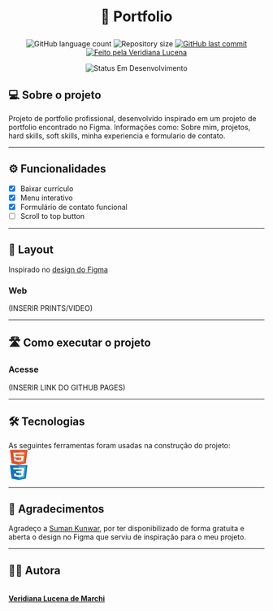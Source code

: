 # <p align="center">📁 Portfolio</p>

<p align="center">
  <img alt="GitHub language count" src="https://img.shields.io/github/languages/count/haaveeni/portfolio-veridiana?color=%23b21104">

  <img alt="Repository size" src="https://img.shields.io/github/repo-size/haaveeni%2Fportfolio-veridiana?color=%23b21104">
  
  <a href="https://github.com/haaveeni/portfolio-veridiana/commits/main">
    <img alt="GitHub last commit" src="https://img.shields.io/github/last-commit/haaveeni/portfolio-veridiana?color=%23b21104">
  </a>
  
   <a href="">
    <img alt="Feito pela Veridiana Lucena" src="https://img.shields.io/badge/feito%20por%20-Veridiana-b21104">
   </a>

<p align="center">
	<img alt="Status Em Desenvolvimento" src="https://img.shields.io/badge/STATUS-EM%20DESENVOLVIMENTO-green">
<!-- 	<img alt="Status Concluído" src="https://img.shields.io/badge/STATUS-CONCLU%C3%8DDO-brightgreen"> -->
</p>

## 💻 Sobre o projeto

Projeto de portfolio profissional, desenvolvido inspirado em um projeto de portfolio encontrado no Figma.
Informações como: Sobre mim, projetos, hard skills, soft skills, minha experiencia e formulario de contato.

---

## ⚙️ Funcionalidades

- [x] Baixar currículo
- [x] Menu interativo
- [x] Formulário de contato funcional
- [ ] Scroll to top button

---

## 🎨 Layout

Inspirado no  <a href="https://www.figma.com/community/file/1311309815091555685/portfolio-for-developers">design do Figma</a>

### Web

(INSERIR PRINTS/VIDEO)

---

## 🛣️ Como executar o projeto

### Acesse
(INSERIR LINK DO GITHUB PAGES)

---

## 🛠 Tecnologias

As seguintes ferramentas foram usadas na construção do projeto:<br/>
<a href = "https://developer.mozilla.org/en-US/docs/Web/HTML"><img align="center" alt="HTML" height="30" width="40" src="https://raw.githubusercontent.com/devicons/devicon/master/icons/html5/html5-original.svg"></a><br/>
<a href = "https://developer.mozilla.org/en-US/docs/Web/CSS"><img align="center" alt="CSS" height="30" width="40" src="https://raw.githubusercontent.com/devicons/devicon/master/icons/css3/css3-original.svg"></a>

---

## 🤝 Agradecimentos
Agradeço a <a href="https://www.figma.com/@sumn2u">Suman Kunwar</a>, por ter disponibilizado de forma gratuita e aberta o design no Figma que serviu de inspiração para o meu projeto.

----

## 👩🏻 Autora

<a href="https://www.linkedin.com/in/veridiana-lucena/">
 <img src="https://media.licdn.com/dms/image/D4D03AQE7TU2xzZdMtQ/profile-displayphoto-shrink_200_200/0/1715875083059?e=1727308800&v=beta&t=IMNulLJ8nfCxPci-BR6WRLSwNtphIVhohpEqlGyt9QI" width="100px;" alt=""/>
 <br />
 <b>Veridiana Lucena de Marchi</b></a>
 <br />
